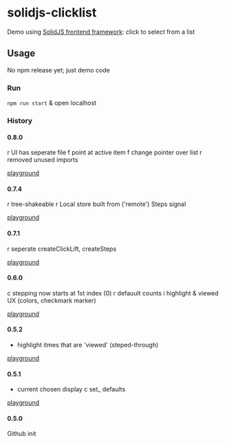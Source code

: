 # solidjs-clicklist
Demo using [SolidJS frontend framework](https://www.solidjs.com/):
click to select from a list

## Usage

No npm release yet; just demo code

### Run

`npm run start` & open localhost

### History

#### 0.8.0

r UI has seperate file
f point at active item
f change pointer over list
r removed unused imports

[playground](https://playground.solidjs.com/?hash=-500337155&version=1.3.13)

#### 0.7.4

r tree-shakeable
r Local store built from ('remote') Steps signal

[playground](https://playground.solidjs.com/?hash=-1788841575&version=1.3.13)

#### 0.7.1

r seperate createClickLift, createSteps

[playground](https://playground.solidjs.com/?hash=988774049&version=1.3.13)

#### 0.6.0

c stepping now starts at 1st index (0)
r defauult counts
i highlight & viewed UX (colors, checkmark marker)

[playground](https://playground.solidjs.com/?hash=702499126&version=1.3.13)

#### 0.5.2

+ highlight itmes that are 'viewed' (steped-through)

[playground](https://playground.solidjs.com/?hash=233703614&version=1.3.13)

#### 0.5.1

+ current chosen display
c set_ defaults

[playground](https://playground.solidjs.com/?hash=-278778309&version=1.3.13)

#### 0.5.0

Github init

